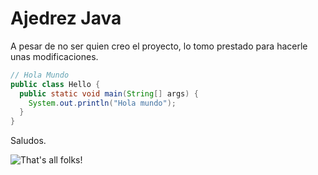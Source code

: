 Ajedrez Java
=========================

A pesar de no ser quien creo el proyecto, lo tomo prestado para hacerle unas modificaciones.

```java
// Hola Mundo
public class Hello {
  public static void main(String[] args) {
    System.out.println("Hola mundo");
  }
}
```
Saludos.

![That's all folks!](http://vsegda.budueba.com/img/b5646a36b80cedc99a2c5fee762d4347.jpg)

